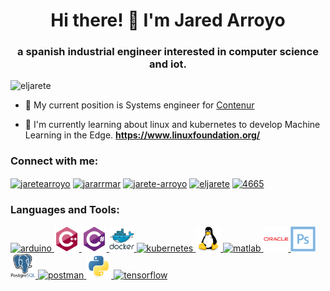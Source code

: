 <h1 align="center">Hi there! 👋 I'm Jared Arroyo</h1>
<h3 align="center">a spanish industrial engineer interested in computer science and iot.</h3>

<p align="left"> <img src="https://komarev.com/ghpvc/?username=eljarete&label=Profile%20views&color=0e75b6&style=flat" alt="eljarete" /> </p>

- 🔭 My current position is Systems engineer for [Contenur](https://www.contenur.com/)

- 🌱 I'm currently learning about linux and kubernetes to develop Machine Learning in the Edge. **https://www.linuxfoundation.org/**

<h3 align="left">Connect with me:</h3>
<p align="left">
<a href="https://twitter.com/jaretearroyo" target="blank"><img align="center" src="https://help.twitter.com/content/dam/help-twitter/brand/logo.png" alt="jaretearroyo" height="30" width="40" /></a>
<a href="https://linkedin.com/in/jararrmar" target="blank"><img align="center" src="https://upload.wikimedia.org/wikipedia/commons/f/f9/Linkedin_Shiny_Icon.svg" alt="jararrmar" height="30" width="40" /></a>
<a href="https://stackoverflow.com/users/jarete-arroyo" target="blank"><img align="center" src="https://raw.githubusercontent.com/StackExchange/Stacks-Icons/4ab2f4b38886c39be30e87d4de40ab32f1b5b7c0/src/Icon/LogoGlyphMd.svg" alt="jarete-arroyo" height="30" width="40" /></a>
<a href="https://instagram.com/eljarete" target="blank"><img align="center" src="https://facebookbrand.com/wp-content/uploads/2021/03/Instagram_AppIcon_Aug2017.png" alt="eljarete" height="30" width="40" /></a>
<a href="https://discord.gg/4665" target="blank"><img align="center" src="https://discord.com/assets/3437c10597c1526c3dbd98c737c2bcae.svg" alt="4665" height="30" width="40" /></a>
</p>

<h3 align="left">Languages and Tools:</h3>
<p align="left"> <a href="https://www.arduino.cc/" target="_blank"> <img src="https://cdn.worldvectorlogo.com/logos/arduino-1.svg" alt="arduino" width="40" height="40"/> </a> <a href="https://www.w3schools.com/cpp/" target="_blank"> <img src="https://raw.githubusercontent.com/devicons/devicon/master/icons/cplusplus/cplusplus-original.svg" alt="cplusplus" width="40" height="40"/> </a> <a href="https://www.w3schools.com/cs/" target="_blank"> <img src="https://raw.githubusercontent.com/devicons/devicon/master/icons/csharp/csharp-original.svg" alt="csharp" width="40" height="40"/> </a> <a href="https://www.docker.com/" target="_blank"> <img src="https://raw.githubusercontent.com/devicons/devicon/master/icons/docker/docker-original-wordmark.svg" alt="docker" width="40" height="40"/> </a> <a href="https://kubernetes.io" target="_blank"> <img src="https://www.vectorlogo.zone/logos/kubernetes/kubernetes-icon.svg" alt="kubernetes" width="40" height="40"/> </a> <a href="https://www.linux.org/" target="_blank"> <img src="https://raw.githubusercontent.com/devicons/devicon/master/icons/linux/linux-original.svg" alt="linux" width="40" height="40"/> </a> <a href="https://www.mathworks.com/" target="_blank"> <img src="https://raw.githubusercontent.com/simple-icons/simple-icons/master/icons/mathworks.svg" alt="matlab" width="40" height="40"/> </a> <a href="https://www.oracle.com/" target="_blank"> <img src="https://raw.githubusercontent.com/devicons/devicon/master/icons/oracle/oracle-original.svg" alt="oracle" width="40" height="40"/> </a> <a href="https://www.photoshop.com/en" target="_blank"> <img src="https://raw.githubusercontent.com/devicons/devicon/master/icons/photoshop/photoshop-line.svg" alt="photoshop" width="40" height="40"/> </a> <a href="https://www.postgresql.org" target="_blank"> <img src="https://raw.githubusercontent.com/devicons/devicon/master/icons/postgresql/postgresql-original-wordmark.svg" alt="postgresql" width="40" height="40"/> </a> <a href="https://postman.com" target="_blank"> <img src="https://www.vectorlogo.zone/logos/getpostman/getpostman-icon.svg" alt="postman" width="40" height="40"/> </a> <a href="https://www.python.org" target="_blank"> <img src="https://raw.githubusercontent.com/devicons/devicon/master/icons/python/python-original.svg" alt="python" width="40" height="40"/> </a> <a href="https://www.tensorflow.org" target="_blank"> <img src="https://www.vectorlogo.zone/logos/tensorflow/tensorflow-icon.svg" alt="tensorflow" width="40" height="40"/> </a> </p>

